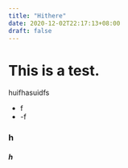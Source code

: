 ```yaml
---
title: "Hithere"
date: 2020-12-02T22:17:13+08:00
draft: false
---
```


# This is a test.

huifhasuidfs

- f
- -f

### h 

##### h

